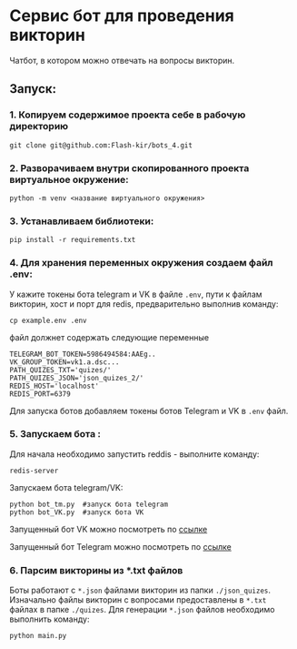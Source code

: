 # Сервис бот для проведения викторин
Чатбот, в котором можно отвечать на вопросы викторин.

## Запуск:

### 1. Копируем содержимое проекта себе в рабочую директорию
```
git clone git@github.com:Flash-kir/bots_4.git
```

### 2. Разворачиваем внутри скопированного проекта виртуальное окружение:
```
python -m venv <название виртуального окружения>
```

### 3. Устанавливаем библиотеки:
```
pip install -r requirements.txt
```

### 4. Для хранения переменных окружения создаем файл .env:
У кажите токены бота telegram и VK в файле `.env`, пути к файлам викторин, хост и порт для redis, предварительно выполнив команду:

```
cp example.env .env
```
файл должнет содержать следующие переменные
```
TELEGRAM_BOT_TOKEN=5986494584:AAEg..
VK_GROUP_TOKEN=vk1.a.dsc...
PATH_QUIZES_TXT='quizes/'
PATH_QUIZES_JSON='json_quizes_2/'
REDIS_HOST='localhost'
REDIS_PORT=6379
```
Для запуска ботов добавляем токены ботов Telegram и VK в `.env` файл.

### 5. Запускаем бота :
Для начала необходимо запустить reddis - выполните команду:
```
redis-server
```
Запускаем бота telegram/VK:
```
python bot_tm.py  #запуск бота telegram
python bot_VK.py  #запуск бота VK
```

Запущенный бот VK можно посмотреть по [ссылке](https://vk.com/im?sel=c99)

Запущенный бот Telegram можно посмотреть по [ссылке](https://t.me/speaker_dvmn_bot)

### 6. Парсим викторины из *.txt файлов
Боты работают с `*.json` файлами викторин из папки `./json_quizes`.
Изначально файлы викторин с вопросами предоставлены в `*.txt` файлах в папке `./quizes`.
Для генерации `*.json` файлов необходимо выполнить команду:
```
python main.py
```
